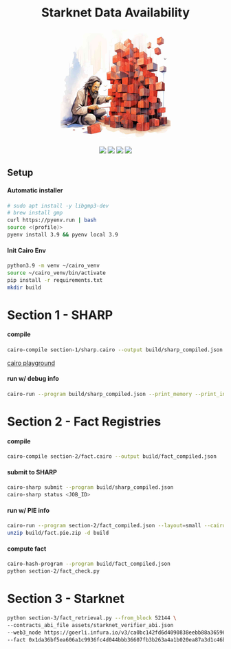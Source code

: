 <div align="center">
    <h1>Starknet Data Availability</h1>
    <img src="assets/DAtoshi.jpg" height="256">
    <br>
    <br>
    <a href="https://docs.google.com/presentation/d/1Jv_URt6uLy_kTS0GCjXnG7I3kdkfFDFB3k-Hc1j-Z_g/edit?usp=sharing"><img src="https://img.shields.io/badge/pres-starknet--cc-blue)"/></a>
    <a href="https://docs.starknet.io/documentation/architecture_and_concepts/Data_Availability/on-chain-data"><img src="https://img.shields.io/badge/docs-da-blue)"/></a>
    <a href="https://goerli.etherscan.io/address/0xde29d060D45901Fb19ED6C6e959EB22d8626708e"><img src="https://img.shields.io/badge/core--contracts-goerli-blue)"/></a>
    <a href="https://goerli.etherscan.io/address/0x8f97970aC5a9aa8D130d35146F5b59c4aef57963"><img src="https://img.shields.io/badge/verifier-goerli-blue)"/></a>
</div>


## Setup

#### Automatic installer

```sh
# sudo apt install -y libgmp3-dev
# brew install gmp
curl https://pyenv.run | bash
source <(profile)>
pyenv install 3.9 && pyenv local 3.9
```

#### Init Cairo Env

```sh
python3.9 -m venv ~/cairo_venv
source ~/cairo_venv/bin/activate
pip install -r requirements.txt
mkdir build
```

# Section 1 - SHARP

#### compile
```sh
cairo-compile section-1/sharp.cairo --output build/sharp_compiled.json
```
[cairo playground](https://www.cairo-lang.org/playground)

#### run w/ debug info
```sh
cairo-run --program build/sharp_compiled.json --print_memory --print_info --relocate_prints --layout=small --trace_file build/sharp_trace
```

# Section 2 - Fact Registries

#### compile
```sh
cairo-compile section-2/fact.cairo --output build/fact_compiled.json
```

#### submit to SHARP
```sh
cairo-sharp submit --program build/sharp_compiled.json
cairo-sharp status <JOB_ID>
```

#### run w/ PIE info
```sh
cairo-run --program section-2/fact_compiled.json --layout=small --cairo_pie_output=build/da.pie.zip
unzip build/fact.pie.zip -d build
```

#### compute fact
```sh
cairo-hash-program --program build/fact_compiled.json
python section-2/fact_check.py
```

# Section 3 - Starknet
```sh
python section-3/fact_retrieval.py --from_block 52144 \
--contracts_abi_file assets/starknet_verifier_abi.json
--web3_node https://goerli.infura.io/v3/ca0bc142fd6d4090838eebb88a36596f \
--fact 0x1da36bf5ea606a1c9936fc4d044bbb36607fb3b263a4a1b020ea87a3d1c46be4 
```
